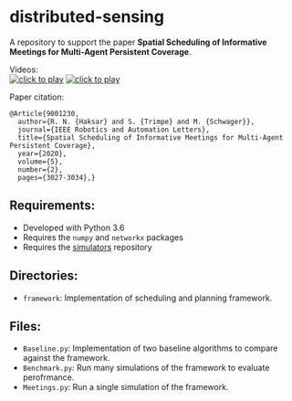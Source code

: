 # distributed-sensing

A repository to support the paper **Spatial Scheduling of Informative Meetings for Multi-Agent Persistent Coverage**.

Videos:  
[![click to play](https://img.youtube.com/vi/M5Fp8WsmLno/0.jpg)](https://www.youtube.com/watch?v=M5Fp8WsmLno)
[![click to play](https://img.youtube.com/vi/gLdqK2m3COo/0.jpg)](https://www.youtube.com/watch?v=gLdqK2m3COo)

Paper citation:
```
@Article{9001230,
  author={R. N. {Haksar} and S. {Trimpe} and M. {Schwager}},
  journal={IEEE Robotics and Automation Letters}, 
  title={Spatial Scheduling of Informative Meetings for Multi-Agent Persistent Coverage}, 
  year={2020},
  volume={5},
  number={2},
  pages={3027-3034},}
```

## Requirements:
- Developed with Python 3.6
- Requires the `numpy` and `networkx` packages
- Requires the [simulators](https://github.com/rhaksar/simulators) repository 

## Directories:
- `framework`: Implementation of scheduling and planning framework. 

## Files:
- `Baseline.py`: Implementation of two baseline algorithms to compare against the framework. 
- `Benchmark.py`: Run many simulations of the framework to evaluate perofrmance. 
- `Meetings.py`: Run a single simulation of the framework. 
